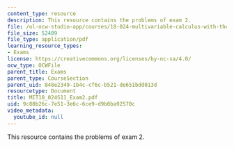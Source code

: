 ```yaml
---
content_type: resource
description: This resource contains the problems of exam 2.
file: /ol-ocw-studio-app/courses/18-024-multivariable-calculus-with-theory-spring-2011/9c80b26c7e513e6c6ce9d9b0ba92570c_MIT18_024S11_Exam2.pdf
file_size: 52409
file_type: application/pdf
learning_resource_types:
- Exams
license: https://creativecommons.org/licenses/by-nc-sa/4.0/
ocw_type: OCWFile
parent_title: Exams
parent_type: CourseSection
parent_uid: 848e2349-1b4c-cf6c-b521-de651bdd013d
resourcetype: Document
title: MIT18_024S11_Exam2.pdf
uid: 9c80b26c-7e51-3e6c-6ce9-d9b0ba92570c
video_metadata:
  youtube_id: null
---
```

This resource contains the problems of exam 2.